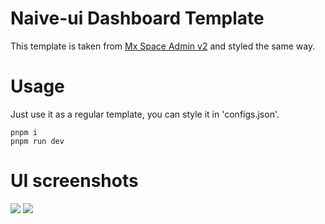 # Naive-ui Dashboard Template

This template is taken from [Mx Space Admin v2](https://github.com/mx-space/admin-vue3) and styled the same way.

# Usage

Just use it as a regular template, you can style it in 'configs.json'.

```
pnpm i
pnpm run dev
```

# UI screenshots

![](https://cdn.jsdelivr.net/gh/Innei/fancy@master/2021/0623195639.png)
![](https://cdn.jsdelivr.net/gh/Innei/fancy@master/2021/0623195623.png)
